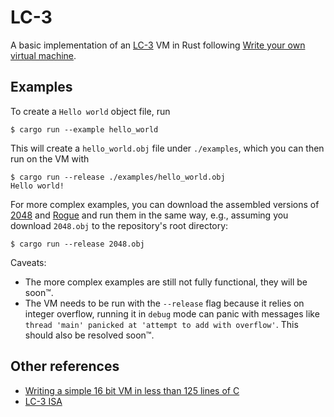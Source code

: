 # LC-3

A basic implementation of an [LC-3](https://en.wikipedia.org/wiki/Little_Computer_3) VM in Rust following [Write your own virtual machine](https://justinmeiners.github.io/lc3-vm).

## Examples

To create a `Hello world` object file, run

```
$ cargo run --example hello_world
```
This will create a `hello_world.obj` file under `./examples`, which you can then run on the VM with

```
$ cargo run --release ./examples/hello_world.obj
Hello world!
```

For more complex examples, you can download the assembled versions of [2048](https://justinmeiners.github.io/lc3-vm/supplies/2048.obj) and [Rogue](https://justinmeiners.github.io/lc3-vm/supplies/rogue.obj) and run them in the same way, e.g., assuming you download `2048.obj` to the repository's root directory:

```
$ cargo run --release 2048.obj
```

Caveats:
- The more complex examples are still not fully functional, they will be soon™.
- The VM needs to be run with the `--release` flag because it relies on integer overflow, running it in `debug` mode can panic with messages like `thread 'main' panicked at 'attempt to add with overflow'`. This should also be resolved soon™.

## Other references

- [Writing a simple 16 bit VM in less than 125 lines of C](https://www.andreinc.net/2021/12/01/writing-a-simple-vm-in-less-than-125-lines-of-c)
- [LC-3 ISA](https://justinmeiners.github.io/lc3-vm/supplies/lc3-isa.pdf)